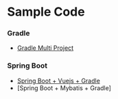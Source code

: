 Sample Code
=========

### Gradle
* [Gradle Multi Project](https://github.com/bkjeon1614/java-example-code/tree/master/sample-multi-module)

### Spring Boot
* [Spring Boot + Vuejs + Gradle](https://github.com/bkjeon1614/java-example-code/tree/master/spring-boot-vuejs)
* [Spring Boot + Mybatis + Gradle]